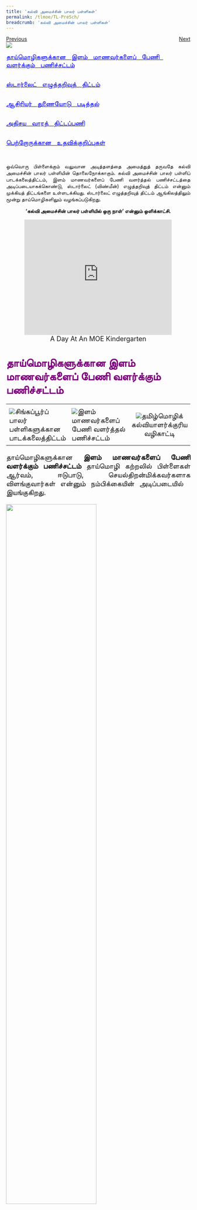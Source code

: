 ```yaml
---
title: 'கல்வி அமைச்சின் பாலர் பள்ளிகள்'
permalink: /tlmoe/TL-PreSch/
breadcrumb: 'கல்வி அமைச்சின் பாலர் பள்ளிகள்'
---
```

<html>
<body>
<style>
 table {
 
  border-collapse: collapse;
  width: 100%;
}

td{
  border: 1px solid #dddddd;
  text-align: left;
  padding: 8px;
  width:60%;
}
iframe{
border : 0;
width:80%;
}
.center{
margin-top:200px;
margin-bottom:10px;
}
  a.btn:hover, a.btn:active 
{background: lightgrey;
border-radius: 12px;}

.btn {
padding-top: 10px !important;
padding-right: 23px !important;
padding-bottom: 10px !important;
padding-left: 23px !important;
margin-left:25px;
}
</style>
<!-- Global site tag (gtag.js) - Google Ads: 726049306 -->
<script async src="https://www.googletagmanager.com/gtag/js?id=AW-726049306"></script>
<script>
  window.dataLayer = window.dataLayer || [];
  function gtag(){dataLayer.push(arguments);}
  gtag('js', new Date());

  gtag('config', 'AW-726049306');
</script>
<a href="/gallery/தமிழ்மொழிக்-காட்சிக்கூடம்-tamil-exhibitions-b/moe-curriculum/" class="btn" style="float:left;">Previous</a>
 <a href="/tlmoe/tl-prisch/" class="btn" style="float:right;">Next</a>
 <br/>
<img src="/images/TL-PreSch-Header.jpg">
<p>
<a href="#C1" style="font-size:18px"><span style="color:blue;text-align:justify;">தாய்மொழிகளுக்கான &nbsp; இளம் &nbsp; மாணவர்களைப் &nbsp; பேணி &nbsp; வளர்க்கும் &nbsp; பணிச்சட்டம்

 </span></a><br/>
<a href="#C2" style="font-size:18px"><span style="color:blue;text-align:justify;">ஸ்டார்லைட் &nbsp; எழுத்தறிவுத் &nbsp; திட்டம்

  </span></a><br/>
<a href="#C3" style="font-size:18px"><span style="color:blue;text-align:justify;">ஆசிரியர் &nbsp; துணையோடு &nbsp; படித்தல்

 </span></a><br/>
<a href="#C4" style="font-size:18px"><span style="color:blue;text-align:justify;"> அதிசய &nbsp; வாரத் &nbsp; திட்டப்பணி

 </span></a><br/>
<a href="#C5" style="font-size:18px"><span style="color:blue;text-align:justify;">பெற்றோருக்கான &nbsp; உதவிக்குறிப்புகள் 
 
 </span></a><br/> 
 <p style="text-align:justify;">ஒவ்வொரு பிள்ளைக்கும் வலுவான அடித்தளத்தை அமைத்துத் தருவதே கல்வி அமைச்சின் பாலர் பள்ளியின் தொலைநோக்காகும். கல்வி அமைச்சின் பாலர் பள்ளிப் பாடக்கலைத்திட்டம், இளம் மாணவர்களைப் பேணி வளர்த்தல் பணிச்சட்டத்தை அடிப்படையாகக்கொண்டு, ஸ்டார்லைட் (விண்மீன்) எழுத்தறிவுத் திட்டம் என்னும் முக்கியத் திட்டங்களை உள்ளடக்கியது. ஸ்டார்லைட் எழுத்தறிவுத் திட்டம் ஆங்கிலத்திலும் மூன்று தாய்மொழிகளிலும் வழங்கப்படுகிறது. 
</p>
 <p style="text-align:center;"><strong>‘கல்வி அமைச்சின் பாலர் பள்ளியில் ஒரு நாள்’ என்னும் ஒளிக்காட்சி. </strong>
</p>

<center>
<iframe width="560" height="315" src="https://www.youtube.com/embed/QXvV21a-TqE" frameborder="0" allow="accelerometer; autoplay; encrypted-media; gyroscope; picture-in-picture" allowfullscreen></iframe>
<br/><span style="font-size:18px;">A Day At An MOE Kindergarten
</span></center>
<br/>
 <h4 id="C1"><span style="font-size:30px;color:purple;">தாய்மொழிகளுக்கான இளம் மாணவர்களைப் பேணி வளர்க்கும் பணிச்சட்டம்</span></h4>
 
 <table style="width: 100%;">
<tr>
    <td style="text-align: left; padding: 8px;border:0;width: 33%;">
     <a href="https://www.nel.moe.edu.sg/resources/frameworks-and-guidelines " target="_blank"><img src="/tlmoe/tl-presch01.png"></a><span style="font-size:20px; align:center;">சிங்கப்பூர்ப் பாலர் பள்ளிகளுக்கான பாடக்கலைத்திட்டம்
</span></td>
    <td style="text-align: left;padding: 8px;border:0;width: 33%;">
     <a href="https://www.nel.moe.edu.sg/resources/frameworks-and-guidelines " target="_blank"><img src="/tlmoe/tl-presch02.png"></a><span style="font-size:20px; align:center;">இளம் மாணவர்களைப் பேணி வளர்த்தல் பணிச்சட்டம்
</span></td>
    <td  style="text-align: center;padding: 8px;border:0;width: 33%;">
     <a href="https://www.nel.moe.edu.sg/resources/frameworks-and-guidelines " target="_blank"><img src="/tlmoe/tl-presch03.png"></a><span style="font-size:20px; align:center;">தமிழ்மொழிக் கல்வியாளர்க்குரிய வழிகாட்டி 
</span></td>
    </tr>
</table>
<p style="font-size:20px;text-align:justify;">தாய்மொழிகளுக்கான <strong>இளம் மாணவர்களைப் பேணி வளர்க்கும் பணிச்சட்டம்  </strong>தாய்மொழி கற்றலில் பிள்ளைகள் ஆர்வம், ஈடுபாடு, செயல்திறன்மிக்கவர்களாக விளங்குவார்கள் என்னும் நம்பிக்கையின் அடிப்படையில் &nbsp; இயங்குகிறது.
 </p>
<img src="/tlmoe/TL-PreSch-rightImg1.png" style="width:70%">
<br/>
<p style="font-size:20px;text-align:justify;">இளம் மாணவர்களைப் பேணி வளர்க்கும் பணிச்சட்டத்தின் அடிப்படையில் அமைந்த கற்றல் குறிக்கோள்கள்.
</p>
<table style="width: 100%;">
<tr>
    <td style="text-align: left; padding: 8px;border:0;">
    <ul>
    <li style="font-size:20px;text-align:left;">தாய்மொழி &nbsp; கற்றலில் ஆர்வங்கொள்ளுதல்</li>
      <li style="font-size:20px;text-align:left;">அடிப்படை &nbsp; மொழித்திறன்களை வளர்த்தல்
</li>
        <li style="font-size:20px;">நம் பல்லினப் பண்பாட்டைத் தெரிந்துகொள்ளுதல்
</li>
    </ul>
    </td>
    <td style="text-align: left;padding: 8px;border:0;">
    <img src="/images/TL_Preschool_Image01.jpg"></td>
    
    </tr>
</table>
 <br/>
<p style="font-size:20px;text-align:justify;">தாய்மொழிகளுக்கான இளம் மாணவர்களைப் பேணி வளர்த்தல் பணிச்சட்டத்தின் அடிப்படையில் அமைந்த ஸ்டார்லைட் எழுத்தறிவுத் திட்டத்தின் நோக்கங்கள்:</p>

<table style="width: 100%;">
<tr>
    <td style="text-align: left; padding-left:8px; padding-right: 12px;border:0;">
    <ul>
    <li style="font-size:20px;text-align:left;">இருமொழிக் &nbsp; கல்வியை &nbsp; இளம் &nbsp; பருவத்திலேயே &nbsp; பேணி &nbsp; வளர்த்தல் 
 </li>
      <li style="font-size:20px;text-align:left;"> பிள்ளைகள் &nbsp; ஆங்கிலத்தையும் &nbsp; தமது &nbsp; தாய்மொழியையும் &nbsp; மகிழ்ச்சியுடன் &nbsp; கற்பதற்கும் &nbsp; தன்னம்பிக்கையுடன் &nbsp; கருத்துப்பரிமாற்றத்தில் &nbsp; ஈடுபடுவதற்கும் வாய்ப்பளித்தல்</li>
        <li style="font-size:20px;text-align:left;"> பிள்ளைகள் &nbsp; தம் &nbsp; மரபையும் &nbsp; பழக்க &nbsp; வழக்கங்களையும் &nbsp; அறிந்துகொள்ள &nbsp; வாய்ப்பளித்தல்</li>
        <li style="font-size:20px;text-align:left;">பிள்ளைகள் &nbsp; கேட்டல், &nbsp; பேசுதல், &nbsp; திறன்களில் &nbsp; தகுந்த &nbsp; தேர்ச்சியையும் &nbsp; படித்தல், &nbsp; எழுதுதல் &nbsp; திறன்களில் &nbsp; ஆயத்த &nbsp; நிலையையும் &nbsp; பெறுவதற்கு &nbsp; வழிவகுத்தல் </li>
        <li style="font-size:20px;text-align:left;">பிள்ளைகளின் &nbsp; எதிர்கால &nbsp; மொழி &nbsp; கற்றலுக்கு &nbsp; வலுவான &nbsp; அடித்தளத்தை &nbsp; அமைத்துத் &nbsp; தர &nbsp; உதவுதல்</li>
    </ul>
    </td>
    <td style="text-align: left;padding: 8px;border:0;">
    <img src="/images/TL_Preschool_Image02.jpg"><br/>
    <img src="/images/TL_Preschool_Image03.jpg">
 </td>
</tr>
</table>
 <h4><span style="font-size:30px;color:purple;">கல்வி அமைச்சின் பாலர் பள்ளியின் முக்கியத் திட்டங்கள் </span></h4>
<p style="text-align:justify;"><a href="https://www.moe.gov.sg/preschool/moe-kindergarten/curriculum/hi-light" target="_blank;">ஹை-லைட் திட்டம்</a></p>
<p  style="text-align:justify;"><a href="https://www.moe.gov.sg/preschool/moe-kindergarten/curriculum/starlight" target="_blank;">ஸ்டார்லைட் எழுத்தறிவுத் திட்டம்  </a></p>
 <p  style="text-align:justify; font-weight:bold;">ஸ்டார்லைட் எழுத்தறிவுத் திட்டம் இந்த நான்கு கருப்பொருள்களை மையமாகக்கொண்டு அமைந்துள்ளது
</p>
 <h4 id="C2" style="font-size:30px;color:purple;">ஸ்டார்லைட் எழுத்தறிவுத் திட்டம்
</h4>
 <p style="font-size:20px; color:black; font-weight:bold;">கருப்பொருள்கள்</p>
<img src="/images/TL-Preschool_Poster1.jpg">
 <p style="font-size:20px;text-align:justify; font-weight:bold;">மொழி கற்றல் மகிழ்ச்சிமிக்கதாக அமையப் பயன்படும் வளங்கள்:</p>
 <img src="/images/TL-Preschool_Poster2.jpg">
<h4 id="C3" style="font-size:30px;color:purple;">ஆசிரியர் துணையோடு வாசித்தல்
</h4>
<table>
       <tr>
         <td><p style="text-align:left;">ஆசிரியர் &nbsp; துணையோடு &nbsp; வாசித்தல் &nbsp; என்னும் &nbsp; அணுகுமுறை &nbsp; பெரிய &nbsp; புத்தகங்களின்வழிப் &nbsp; பிள்ளைகளுக்கு &nbsp; மகிழ்ச்சிமிக்க &nbsp; கற்றல் &nbsp; அனுபவத்தை &nbsp; ஏற்படுத்தித் &nbsp; தருகிறது. &nbsp; இது &nbsp; பிள்ளைகளின் &nbsp; ஈடுபாட்டை &nbsp; அதிகரிப்பதோடு &nbsp; கேட்டல், &nbsp; பேசுதல், &nbsp; படித்தல் &nbsp; ஆகிய &nbsp; மொழித்திறன்களை &nbsp; வளர்த்துக்கொள்ளவும் &nbsp; துணைபுரிகிறது. </p><br/><br/>
          
</td>
 <td><img src="/images/TL-PreSch-right5.jpg">
</td>
         </tr>
 </table>
 <br/>
 <img src="/tlmoe/TL-PreSch-rightImg2.png">
 <br/>
 <p style="font-size:20px;text-align:justify"><strong>‘ஆசிரியர் துணையோடு வாசித்தல் அணுகுமுறை’ என்னும் ஒளிக்காட்சி</strong>
</p>
  <center>
  <iframe width="560" height="315" src="https://www.youtube.com/embed/RfP2dGBTlQc" frameborder="0" allow="accelerometer; autoplay; encrypted-media; gyroscope; picture-in-picture" allowfullscreen></iframe>
  <br/><span style="font-size:18px;">Shared Book Approach
</span></center>
<br/>
 <a href="https://www.nel.moe.edu.sg/qql/slot/u143/Resources/BigBooks/Tamil/NEL-Big-Book-Tamil-Teaching-Steps.pdf" target="_blank">ஆசிரியரின் துணையுடன் படித்தல் அணுகுமுறையைப்பற்றிக் கூடுதல் விவரங்கள் பெற இந்த இணைப்பைச் சொடுக்கவும்.</a> 
<h4 id="C4"><span style="font-size:30px;color:purple;">அதிசய வாரத் திட்டப்பணி (WoW Project)
 </span>
</h4>
<img src="/tlmoe/TL-Presch_Poster01.jpg">
<br/>
 <p style="font-size:20px;text-align:justify">இந்த <a href="https://www.nel.moe.edu.sg/resources/49800/49802" target="_blank">இணைப்பின்வழி</a> அதிசய வாரத் திட்டப்பணிகளைப்பற்றித் தெரிந்துகொள்ளுங்கள் 
</p>
 <h4 id="C5"><span style="font-size:30px;color:purple;">வீட்டில் தாய்மொழிப் புழக்கத்தை ஊக்குவிக்கப் பிள்ளைகளுடன் பெற்றோர் வீட்டிலிருந்து செய்யும் நடவடிக்கைகள்
</span></h4>
<p  style="font-size:20px;text-align:justify">பெற்றோர்களே, பின்வரும் நடவடிக்கைகளின்வழி வீட்டில் உங்கள் பிள்ளையின் கற்றலுக்கும் வளர்ச்சிக்கும் நீங்கள் ஆதரவு அளிக்கலாம். இந்த நடவடிக்கைகள் கருத்துப்பரிமாற்றத்தையும் குடும்பப் பிணைப்பையும் ஊக்குவிக்கின்றன.
</p>
<div class="atab">
      <input id="tab-1" type="checkbox" name="tab">
   <label for="tab-1" style="font-size:22px" class="lbTM">‘என்னிடமுள்ள வண்ண உடைகள்!’ நடவடிக்கை
</label>
<div class="tab-content">
<img src="/tlmoe/TL-Presch_Activity1.jpg">
  </div></div>
  <div class="atab">
      <input id="tab-2" type="checkbox" name="tab">
   <label for="tab-2" style="font-size:22px" class="lbTM">‘கதை கேளு, கதை கேளு!’ நடவடிக்கை
</label>
     <div class="tab-content">
<img src="/tlmoe/TL-Presch_Activity2.jpg">
</div></div>
<div class="atab">
      <input id="tab-3" type="checkbox" name="tab">
   <label for="tab-3" style="font-size:22px" class="lbTM">‘இது எங்கிருக்கிறது?’ நடவடிக்கை
</label>
     <div class="tab-content">
<img src="/tlmoe/TL-Presch_Activity3.jpg">
</div></div>
<div class="atab">
      <input id="tab-4" type="checkbox" name="tab">
   <label for="tab-4" style="font-size:22px" class="lbTM">‘என் குடும்பத்தினர்’ நடவடிக்கை
</label>
     <div class="tab-content">
<img src="/tlmoe/TL-Presch_Activity4.jpg">
</div></div>
<div class="btntop"><a href="#top" style="text-decoration:none;"><span style="color:white"><b>Top</b></span></a></div>
